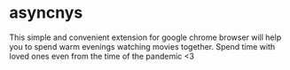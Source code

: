 # asyncnys
This simple and convenient extension for google chrome browser will help you to spend warm evenings watching movies together. Spend time with loved ones even from the time of the pandemic <3

